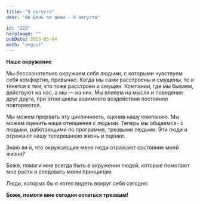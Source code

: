 ```yaml
---
title: "9 августа"
desc: "АА День за днем - 9 августа"

id: "222"
heroImage: ""
pubDate: 2023-05-04
moth: "avgust"
---
```


**Наше окружение**

Мы бессознательно окружаем себя людьми, с которыми чувствуем себя комфортно,
привычно. Когда мы сами расстроены и смущены, то и тянется к тем, кто тоже
расстроен и смущен. Компании, где мы бываем, действуют на нас, а мы — на них.
Мы влияем на мысли и поведение друг друга, при этом циклы взаимного
воздействия постоянно повторяются.

Мы можем прервать эту цикличносгь, оценив нашу компанию. Мы можем оценить наши
отношения с людьми. Теперь мы общаемся- с людьми, работающими по программе,
трезвыми людьми. Эти люди и отражают нашу теперешнюю жизнь и оценки.

Знаю ли я, что окружающие меня люди отражают состояние моей жизни?

Боже, помоги мне всегда быть в окружении людей, которые помогают мне расти и
следовать моим принципам.

Люди, которых бы я хотел видеть вокруг себя сегодня:

**Боже, помоги мне сегодня остаться трезвым!**
